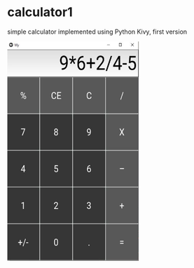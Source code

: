 # calculator1
simple calculator implemented using Python Kivy, first version 


<img src="sample.JPG" height="500" width="300" >
